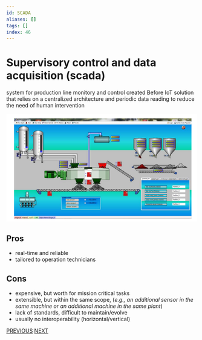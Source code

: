 ```yaml
---
id: SCADA
aliases: []
tags: []
index: 46
---
```


# Supervisory control and data acquisition (scada)

system for production line monitory and control created Before IoT solution that relies on a centralized architecture and periodic data reading to reduce the need of human intervention

![](assets/mobile_systems/Pasted%20image%2020240611151503.png)

## Pros

- real-time and reliable
- tailored to operation technicians

## Cons

- expensive, but worth for mission critical tasks
- extensible, but within the same scope, (*e.g., an additional sensor in the same machine or an additional machine in the same plant*)
- lack of standards, difficult to maintain/evolve
- usually no interoperability (horizontal/vertical)

[PREVIOUS](pages/mobile_systems/iot/iot.md) [NEXT](pages/mobile_systems/iot/iot_platforms.md)
